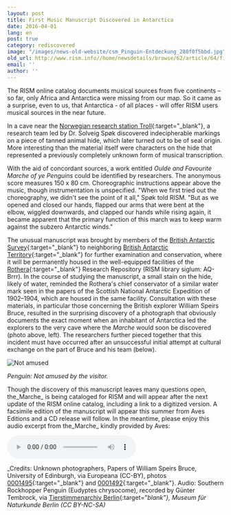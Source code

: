 ```yaml
---
layout: post
title: First Music Manuscript Discovered in Antarctica
date: 2016-04-01
lang: en
post: true
category: rediscovered
image: "/images/news-old-website/csm_Pinguin-Entdeckung_280f0f5bbd.jpg"
old_url: http://www.rism.info//home/newsdetails/browse/62/article/64/first-music-manuscript-discovered-in-antarctica.html
email: ''
author: ''
---
```



The RISM online catalog documents musical sources from five continents – so far, only Africa and Antarctica were missing from our map. So it came as a surprise, even to us, that Antarctica - of all places - will offer RISM users musical sources in the near future.

In a cave near the [Norwegian research station Troll](http://www.npolar.no/en/about-us/stations-vessels/troll/index.html){:target="_blank"}, a research team led by Dr. Solveig Spøk discovered indecipherable markings on a piece of tanned animal hide, which later turned out to be of seal origin. More interesting than the material itself were characters on the hide that represented a previously completely unknown form of musical transcription.

With the aid of concordant sources, a work entitled _Oulde and Favourite Marche of ye Penguins_ could be identified by researchers. The anonymous score measures 150 x 80 cm. Choreographic instructions appear above the music, though instrumentation is unspecified. "When we first tried out the choreography, we didn't see the point of it all," Spøk told RISM. "But as we opened and closed our hands, flapped our arms that were bent at the elbow, wiggled downwards, and clapped our hands while rising again, it became apparent that the primary function of this march was to keep warm against the subzero Antarctic winds."

The unusual manuscript was brought by members of the [British Antarctic Survey](https://www.bas.ac.uk/about/antarctica/){:target="_blank"} to neighboring [British Antarctic Territory](https://www.gov.uk/government/world/organisations/british-antarctic-territory){:target="_blank"} for further examination and conservation, where it will be permanently housed in the well-equipped facilities of the [Rothera](https://www.bas.ac.uk/polar-operations/sites-and-facilities/facility/rothera/){:target="_blank"} Research Repository (RISM library siglum: AQ-Brrr). In the course of studying the manuscript, a small stain on the hide, likely of water, reminded the Rothera's chief conservator of a similar water mark seen in the papers of the Scottish National Antarctic Expedition of 1902–1904, which are housed in the same facility. Consultation with these materials, in particular those concerning the British explorer William Speirs Bruce, resulted in the surprising discovery of a photograph that obviously documents the exact moment when an inhabitant of Antarctica led the explorers to the very cave where the _Marche_ would soon be discovered (photo above, left). The researchers further pieced together that this incident must have occurred after an unsuccessful initial attempt at cultural exchange on the part of Bruce and his team (below).



![Not amused](http://rism.info/resources-old-website/news/Pinguin-Entdeckung_2.JPG)

_Penguin: Not amused by the visitor._

Though the discovery of this manuscript leaves many questions open, the_Marche_ is being cataloged for RISM and will appear after the next update of the RISM online catalog, including a link to a digitized version. A facsimile edition of the manuscript will appear this summer from Aves Editions and a CD release will follow. In the meantime, please enjoy this audio excerpt from the_Marche_ kindly provided by Aves:

<audio controls>
<source src="http://www.tierstimmenarchiv.de/recordings/0300_Felsenpinguin_Gruppe_short.mp3" type="audio/mpeg">
Your browser does not support the audio element.
</source></audio>

_Credits: Unknown photographers, Papers of William Speirs Bruce, University of Edinburgh, via Europeana (CC-BY), photos [0001495](http://europeana.eu/portal/record/9200271/BibliographicResource_3000058904671.html){:target="_blank"} and [0001492](http://www.europeana.eu/portal/record/9200271/BibliographicResource_3000058904679.html){:target="_blank"}. Audio: Southern Rockhopper Penguin (Eudyptes chrysocome), recorded by Günter Tembrock, via [Tierstimmenarchiv Berlin](http://www.tierstimmenarchiv.de/){:target="_blank"}, Museum für Naturkunde Berlin (CC BY-NC-SA)_





<script type="text/javascript">var switchTo5x=true;</script><script type="text/javascript" src="http://w.sharethis.com/button/buttons.js"></script><script type="text/javascript">stLight.options({publisher: "9b601438-1ce1-49d8-bfd7-9cff5df54c17", doNotHash: false, doNotCopy: false, hashAddressBar: false});</script>